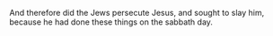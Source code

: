 And therefore did the Jews persecute Jesus, and sought to slay him, because he had done these things on the sabbath day.
